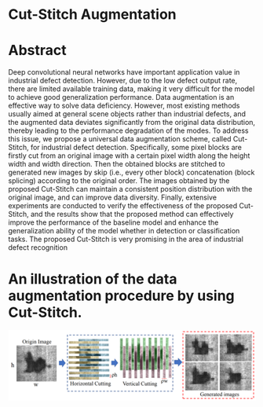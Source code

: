 # Cut-Stitch Augmentation
# Abstract
Deep convolutional neural networks have important application value in industrial defect detection. However, due to the low defect output rate, there are limited available training data, making it very difficult for the model to achieve good generalization performance. Data augmentation is an effective way to solve data deficiency. However, most existing methods usually aimed at general scene objects rather than industrial defects, and the augmented data deviates significantly from the original data distribution, thereby leading to the performance degradation of the modes. To address this issue, we propose a universal data augmentation scheme, called Cut-Stitch, for industrial defect detection. Specifically, some pixel blocks are firstly cut from an original image with
a certain pixel width along the height width and width direction. Then the obtained blocks are stitched to generated new images by skip (i.e., every other block) concatenation (block splicing) according to the original order. The images obtained by the proposed Cut-Stitch can maintain a consistent position distribution with the original image, and can improve data diversity. Finally, extensive experiments are conducted to verify the effectiveness of the proposed Cut-Stitch, and the results show that the proposed method can effectively improve the performance of the baseline model and enhance the generalization ability of the model whether in detection or classification tasks. The proposed Cut-Stitch is very promising in the area of industrial defect recognition
# An illustration of the data augmentation procedure by using Cut-Stitch.
![image](https://github.com/HuHaigen/Cut-Stitch/blob/main/pic/illustration.png)
